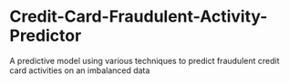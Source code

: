# Credit-Card-Fraudulent-Activity-Predictor
A predictive model using various techniques to predict fraudulent credit card activities on an imbalanced data

